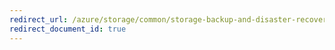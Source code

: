 ```yaml
---
redirect_url: /azure/storage/common/storage-backup-and-disaster-recovery-for-azure-iaas-disks
redirect_document_id: true
---
```

